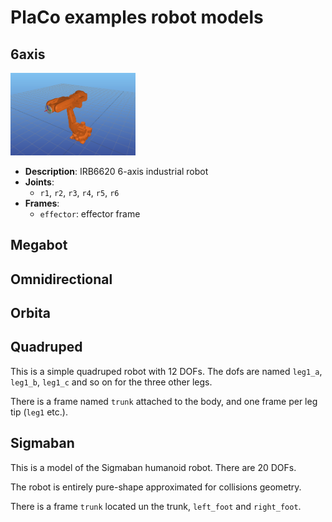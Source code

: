 # PlaCo examples robot models

## 6axis

<img src="6axis/robot.png" width="200">

* **Description**: IRB6620 6-axis industrial robot
* **Joints**:
    * `r1`, `r2`, `r3`, `r4`, `r5`, `r6`
* **Frames**:
    * `effector`: effector frame

## Megabot

## Omnidirectional

## Orbita

## Quadruped

This is a simple quadruped robot with 12 DOFs. The dofs are named `leg1_a`, `leg1_b`, `leg1_c` and so
on for the three other legs.

There is a frame named `trunk` attached to the body, and one frame per leg tip (`leg1` etc.).


## Sigmaban

This is a model of the Sigmaban humanoid robot. There are 20 DOFs.

The robot is entirely pure-shape approximated for collisions geometry.

There is a frame `trunk` located un the trunk, `left_foot` and `right_foot`.

